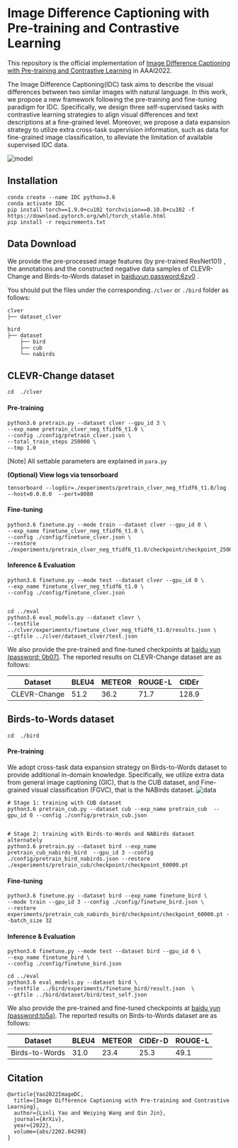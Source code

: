 # Image Difference Captioning with Pre-training and Contrastive Learning

This repository is the official implementation of [Image Difference Captioning with Pre-training and Contrastive Learning](https://arxiv.org/abs/2202.04298) in AAAI2022.


The Image Difference Captioning(IDC) task aims to describe the visual differences between two similar images with natural language. In this work, we propose a new  framework following the pre-training and fine-tuning paradigm for IDC. Specifically, we design three self-supervised tasks with contrastive learning strategies to align visual differences and text descriptions at a fine-grained level. Moreover, we propose a data expansion strategy to utilize extra cross-task supervision information, such as data for fine-grained image classification, to alleviate the limitation of available supervised IDC data.


![model](https://user-images.githubusercontent.com/24662157/165236680-ade4d5f2-3e49-41d5-a5de-91882aad9389.png)



## Installation

```
conda create --name IDC python=3.6
conda activate IDC
pip install torch==1.9.0+cu102 torchvision==0.10.0+cu102 -f https://download.pytorch.org/whl/torch_stable.html
pip install -r requirements.txt
```



## Data Download

We provide the pre-processed image features (by pre-trained ResNet101) , the annotations and the constructed negative data samples of CLEVR-Change and Birds-to-Words dataset  in  [baiduyun password:6zv0](https://pan.baidu.com/s/1bY6jOU0eQEcV9nTBXfrhQQ) .

You should put the files under the corresponding`./clver`  or  `./bird`  folder as follows:

```
clver
├── dataset_clver

bird
├── dataset
    ├── bird
    ├── cub
    └── nabirds
```



## CLEVR-Change dataset 

`cd  ./clver`

#### Pre-training

```
python3.6 pretrain.py --dataset clver --gpu_id 3 \
--exp_name pretrain_clver_neg_tfidf6_t1.0 \
--config ./config/pretrain_clver.json \
--total_train_steps 250000 \
--tmp 1.0 
```

[Note] All settable parameters are explained in `para.py`

**(Optional) View logs via tensorboard**

```
tensorboard --logdir=./experiments/pretrain_clver_neg_tfidf6_t1.0/log --host=0.0.0.0  --port=8080
```

#### Fine-tuning

```
python3.6 finetune.py --mode train --dataset clver --gpu_id 0 \
--exp_name finetune_clver_neg_tfidf6_t1.0 \
--config ./config/finetune_clver.json \
--restore ./experiments/pretrain_clver_neg_tfidf6_t1.0/checkpoint/checkpoint_250000.pt 
```

#### Inference & Evaluation

```
python3.6 finetune.py --mode test --dataset clver --gpu_id 0 \
--exp_name finetune_clver_neg_tfidf6_t1.0 \
--config ./config/finetune_clver.json


cd ../eval
python3.6 eval_models.py --dataset clevr \
--testfile  ../clver/experiments/finetune_clver_neg_tfidf6_t1.0/results.json \
--gtfile ../clver/dataset_clver/test.json
```

We also provide the pre-trained and fine-tuned checkpoints at [baidu yun (password: 0b07)](https://pan.baidu.com/s/1F3hxERJQZT_1MUICqDxJsQ). The  reported results on CLEVR-Change dataset are as follows:

| Dataset      | BLEU4 | METEOR | ROUGE-L | CIDEr |
| ------------ | ----- | ------ | ------- | ----- |
| CLEVR-Change | 51.2  | 36.2   | 71.7    | 128.9 |




## Birds-to-Words dataset 

`cd  ./bird`

#### Pre-training

We adopt cross-task data expansion strategy  on  Birds-to-Words dataset to provide additional in-domain knowledge.  Specifically, we utilize extra data from general image captioning (GIC), that is the CUB dataset, and Fine-grained visual classification (FGVC), that is the NABirds dataset. 
![data](https://user-images.githubusercontent.com/24662157/167285138-b3fb9939-13fa-48ab-8bbe-c31b7babcf4f.JPG)


```
# Stage 1: training with CUB dataset
python3.6 pretrain_cub.py --dataset cub --exp_name pretrain_cub  --gpu_id 0 --config ./config/pretrain_cub.json 


# Stage 2: training with Birds-to-Words and NABirds dataset alternately
python3.6 pretrain.py --dataset bird --exp_name pretrain_cub_nabirds_bird  --gpu_id 3 --config ./config/pretrain_bird_nabirds.json --restore ./experiments/pretrain_cub/checkpoint/checkpoint_60000.pt
```

#### Fine-tuning

```
python3.6 finetune.py --dataset bird --exp_name finetune_bird \
--mode train --gpu_id 3 --config ./config/finetune_bird.json \
--restore experiments/pretrain_cub_nabirds_bird/checkpoint/checkpoint_60000.pt --batch_size 32
```

#### Inference & Evaluation

```
python3.6 finetune.py --mode test --dataset bird --gpu_id 0 \
--exp_name finetune_bird \
--config ./config/finetune_bird.json 

cd ../eval
python3.6 eval_models.py --dataset bird \
--testfile ../bird/experiments/finetune_bird/result.json  \
--gtfile ../bird/dataset/bird/test_self.json
```

We also provide the pre-trained and fine-tuned checkpoints at [baidu yun (password:to5a)](https://pan.baidu.com/s/1i-6o6MGJN-3_NQaDquj8Uw). The  reported results on Birds-to-Words  dataset are as follows:

| Dataset        | BLEU4 | METEOR | CIDEr-D | ROUGE-L |
| -------------- | ----- | ------ | ------- | ------- |
| Birds-to-Words | 31.0  | 23.4   | 25.3    | 49.1    |




## Citation

```
@article{Yao2022ImageDC,
  title={Image Difference Captioning with Pre-training and Contrastive Learning},
  author={Linli Yao and Weiying Wang and Qin Jin},
  journal={ArXiv},
  year={2022},
  volume={abs/2202.04298}
}
```


